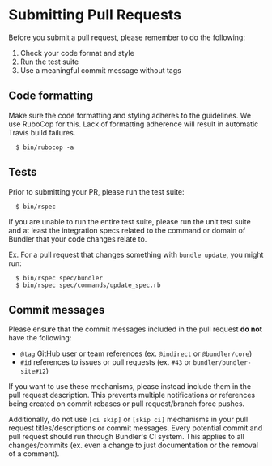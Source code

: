 # Submitting Pull Requests

Before you submit a pull request, please remember to do the following:

1. Check your code format and style
2. Run the test suite
3. Use a meaningful commit message without tags

## Code formatting

Make sure the code formatting and styling adheres to the guidelines. We use RuboCop for this. Lack of formatting adherence will result in automatic Travis build failures.

      $ bin/rubocop -a

## Tests

Prior to submitting your PR, please run the test suite:

      $ bin/rspec

If you are unable to run the entire test suite, please run the unit test suite and at least the integration specs related to the command or domain of Bundler that your code changes relate to.

Ex. For a pull request that changes something with `bundle update`, you might run:

      $ bin/rspec spec/bundler
      $ bin/rspec spec/commands/update_spec.rb

## Commit messages

Please ensure that the commit messages included in the pull request __do not__ have the following:
  - `@tag` GitHub user or team references (ex. `@indirect` or `@bundler/core`)
  - `#id` references to issues or pull requests (ex. `#43` or `bundler/bundler-site#12`)

If you want to use these mechanisms, please instead include them in the pull request description. This prevents multiple notifications or references being created on commit rebases or pull request/branch force pushes.

Additionally, do not use `[ci skip]` or `[skip ci]` mechanisms in your pull request titles/descriptions or commit messages. Every potential commit and pull request should run through Bundler's CI system. This applies to all changes/commits (ex. even a change to just documentation or the removal of a comment).
